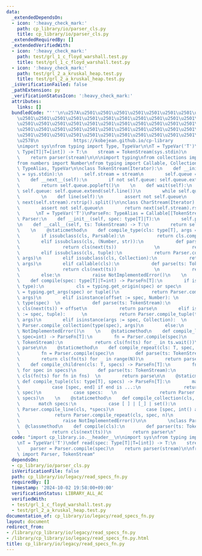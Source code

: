```yaml
---
data:
  _extendedDependsOn:
  - icon: ':heavy_check_mark:'
    path: cp_library/io/parser_cls.py
    title: cp_library/io/parser_cls.py
  _extendedRequiredBy: []
  _extendedVerifiedWith:
  - icon: ':heavy_check_mark:'
    path: test/grl_1_c_floyd_warshall.test.py
    title: test/grl_1_c_floyd_warshall.test.py
  - icon: ':heavy_check_mark:'
    path: test/grl_2_a_kruskal_heap.test.py
    title: test/grl_2_a_kruskal_heap.test.py
  _isVerificationFailed: false
  _pathExtension: py
  _verificationStatusIcon: ':heavy_check_mark:'
  attributes:
    links: []
  bundledCode: "'''\n\u257A\u2501\u2501\u2501\u2501\u2501\u2501\u2501\u2501\u2501\u2501\
    \u2501\u2501\u2501\u2501\u2501\u2501\u2501\u2501\u2501\u2501\u2501\u2501\u2501\
    \u2501\u2501\u2501\u2501\u2501\u2501\u2501\u2501\u2501\u2501\u2501\u2501\u2501\
    \u2501\u2501\u2501\u2501\u2501\u2501\u2501\u2501\u2501\u2501\u2501\u2501\u2501\
    \u2501\u2501\u2501\u2501\u2501\u2501\u2501\u2501\u2501\u2501\u2501\u2501\u2501\
    \u2578\n             https://kobejean.github.io/cp-library               \n'''\n\
    \nimport sys\nfrom typing import Type, TypeVar\n\nT = TypeVar('T')\ndef read(spec:\
    \ Type[T]|T=[int]) -> T:\n    stream = TokenStream(sys.stdin)\n    parser = Parser.compile(spec)\n\
    \    return parser(stream)\n\n\nimport typing\nfrom collections import deque\n\
    from numbers import Number\nfrom typing import Callable, Collection, Iterator,\
    \ TypeAlias, TypeVar\n\nclass TokenStream(Iterator):\n    def __init__(self, stream\
    \ = sys.stdin):\n        self.stream = stream\n        self.queue = deque()\n\n\
    \    def __next__(self):\n        if not self.queue: self.queue.extend(self.line())\n\
    \        return self.queue.popleft()\n    \n    def wait(self):\n        if not\
    \ self.queue: self.queue.extend(self.line())\n        while self.queue: yield\n\
    \        \n    def line(self):\n        assert not self.queue\n        return\
    \ next(self.stream).rstrip().split()\n\nclass CharStream(Iterator):\n    def line(self):\n\
    \        assert not self.queue\n        return next(self.stream).rstrip()\n  \
    \      \nT = TypeVar('T')\nParseFn: TypeAlias = Callable[[TokenStream],T]\nclass\
    \ Parser:\n    def __init__(self, spec: type[T]|T):\n        self.parse = Parser.compile(spec)\n\
    \n    def __call__(self, ts: TokenStream) -> T:\n        return self.parse(ts)\n\
    \    \n    @staticmethod\n    def compile_type(cls: type[T], args = ()) -> T:\n\
    \        if issubclass(cls, Parsable):\n            return cls.compile(*args)\n\
    \        elif issubclass(cls, (Number, str)):\n            def parse(ts: TokenStream):\n\
    \                return cls(next(ts))              \n            return parse\n\
    \        elif issubclass(cls, tuple):\n            return Parser.compile_tuple(cls,\
    \ args)\n        elif issubclass(cls, Collection):\n            return Parser.compile_collection(cls,\
    \ args)\n        elif callable(cls):\n            def parse(ts: TokenStream):\n\
    \                return cls(next(ts))              \n            return parse\n\
    \        else:\n            raise NotImplementedError()\n    \n    @staticmethod\n\
    \    def compile(spec: type[T]|T=int) -> ParseFn[T]:\n        if isinstance(spec,\
    \ type):\n            cls = typing.get_origin(spec) or spec\n            args\
    \ = typing.get_args(spec) or tuple()\n            return Parser.compile_type(cls,\
    \ args)\n        elif isinstance(offset := spec, Number): \n            cls =\
    \ type(spec)  \n            def parse(ts: TokenStream):\n                return\
    \ cls(next(ts)) + offset\n            return parse\n        elif isinstance(args\
    \ := spec, tuple):      \n            return Parser.compile_tuple(type(spec),\
    \ args)\n        elif isinstance(args := spec, Collection):  \n            return\
    \ Parser.compile_collection(type(spec), args)\n        else:\n            raise\
    \ NotImplementedError()\n    \n    @staticmethod\n    def compile_line(cls: T,\
    \ spec=int) -> ParseFn[T]:\n        fn = Parser.compile(spec)\n        def parse(ts:\
    \ TokenStream):\n            return cls(fn(ts) for _ in ts.wait())\n        return\
    \ parse\n\n    @staticmethod\n    def compile_repeat(cls: T, spec, N) -> ParseFn[T]:\n\
    \        fn = Parser.compile(spec)\n        def parse(ts: TokenStream):\n    \
    \        return cls(fn(ts) for _ in range(N))\n        return parse\n\n    @staticmethod\n\
    \    def compile_children(cls: T, specs) -> ParseFn[T]:\n        fns = tuple(Parser.compile(spec)\
    \ for spec in specs)\n        def parse(ts: TokenStream):\n            return\
    \ cls(fn(ts) for fn in fns)  \n        return parse\n\n    @staticmethod\n   \
    \ def compile_tuple(cls: type[T], specs) -> ParseFn[T]:\n        match specs:\n\
    \            case [spec, end] if end is ...:\n                return Parser.compile_line(cls,\
    \ spec)\n            case specs:   \n                return Parser.compile_children(cls,\
    \ specs)\n    \n    @staticmethod\n    def compile_collection(cls, specs):\n \
    \       match specs:\n            case [ ] | [_] | set():\n                return\
    \ Parser.compile_line(cls, *specs)\n            case [spec, int() as n]:\n   \
    \             return Parser.compile_repeat(cls, spec, n)\n            case _:\n\
    \                raise NotImplementedError()\n\n        \nclass Parsable:\n  \
    \  @classmethod\n    def compile(cls):\n        def parser(ts: TokenStream):\n\
    \            return cls(next(ts))\n        return parser\n"
  code: "import cp_library.io.__header__\n\nimport sys\nfrom typing import Type, TypeVar\n\
    \nT = TypeVar('T')\ndef read(spec: Type[T]|T=[int]) -> T:\n    stream = TokenStream(sys.stdin)\n\
    \    parser = Parser.compile(spec)\n    return parser(stream)\n\nfrom cp_library.io.parser_cls\
    \ import Parser, TokenStream"
  dependsOn:
  - cp_library/io/parser_cls.py
  isVerificationFile: false
  path: cp_library/io/legacy/read_specs_fn.py
  requiredBy: []
  timestamp: '2024-10-02 19:58:00+09:00'
  verificationStatus: LIBRARY_ALL_AC
  verifiedWith:
  - test/grl_1_c_floyd_warshall.test.py
  - test/grl_2_a_kruskal_heap.test.py
documentation_of: cp_library/io/legacy/read_specs_fn.py
layout: document
redirect_from:
- /library/cp_library/io/legacy/read_specs_fn.py
- /library/cp_library/io/legacy/read_specs_fn.py.html
title: cp_library/io/legacy/read_specs_fn.py
---
```

